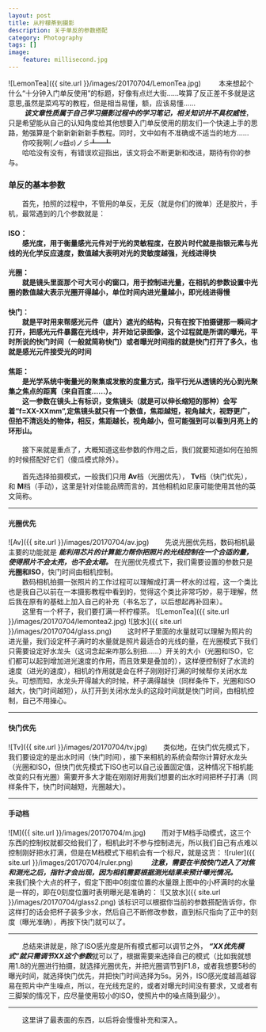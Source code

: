 ```yaml
---
layout: post
title: 从柠檬茶到摄影
description: 关于单反的参数搭配
category: Photography
tags: []
image: 
    feature: millisecond.jpg
---
```

![LemonTea]({{ site.url }}/images/20170704/LemonTea.jpg)
&emsp;&emsp;
本来想起个什么“十分钟入门单反使用”的标题，好像有点烂大街......唉算了反正差不多就是这意思,虽然是菜鸡写的教程，但是相当易懂，额，应该易懂......<br>
&emsp;&emsp; ***该文章性质属于自己学习摄影过程中的学习笔记，相关知识并不具权威性***，只是希望能从自己的认知角度给其他想要入门单反使用的朋友们一个快速上手的思路，勉强算是个新新新新新手教程。同时，文中如有不准确或不适当的地方......<br>
&emsp;&emsp;你咬我啊(ノಠ益ಠ)ノ彡┻━┻<br>
&emsp;&emsp;哈哈没有没有，有错误欢迎指出，该文将会不断更新和改进，期待有你的参与。

### 单反的基本参数
&emsp;&emsp;首先，拍照的过程中，不管用的单反，无反（就是你们的微单）还是胶片，手机，最常遇到的几个参数就是：

#### **ISO**：<br>&emsp;&emsp;**感光度**，用于衡量感光元件对于光的灵敏程度，在胶片时代就是指银元素与光线的光化学反应速度，数值越大表明对光的灵敏度越强，光线进得快
 
#### **光圈**：<br>&emsp;&emsp;就是镜头里面那个可大可小的窗口，用于控制进光量，在相机的参数设置中光圈的数值越大表示光圈开得越小，单位时间内进光量越小，即光线进得慢
 
#### **快门**：<br>&emsp;&emsp;就是平时用来帮感光元件（底片）遮光的结构，只有在按下拍摄键那一瞬间才打开，把感光元件暴露在光线中，并开始记录图像，这个过程就是所谓的曝光，平时所说的快门时间（一般就简称快门）或者曝光时间指的就是快门打开了多久，也就是感光元件接受光的时间
 
#### **焦距**：<br>&emsp;&emsp;是光学系统中衡量光的聚集或发散的度量方式，指平行光从透镜的光心到光聚集之焦点的距离（来自百度......）。<br>&emsp;&emsp;这一参数在镜头上有标识，变焦镜头（就是可以伸长缩短的那种）会写着“f=XX-XXmm”,定焦镜头就只有一个数值，焦距越短，视角越大，视野更广，但拍不清远处的物体，相反，焦距越长，视角越小，但可能强到可以看到月亮上的环形山。

&emsp;&emsp;接下来就是重点了，大概知道这些参数的作用之后，我们就要知道如何在拍照的时候搭配好它们（傻瓜模式除外）。

&emsp;&emsp;首先选择拍摄模式，一般我们只用 **Av**档（光圈优先）， **Tv**档（快门优先），和 **M**档（手动），这里是针对佳能品牌而言的，其他相机如尼康可能使用其他的英文简称。

  * * * 
#### **光圈优先**
![Av]({{ site.url }}/images/20170704/av.jpg)
&emsp;&emsp;先说光圈优先档，数码相机最主要的功能就是 ***能利用芯片的计算能力帮你把照片的光线控制在一个合适的量，使得照片不会太亮，也不会太暗。*** 在光圈优先模式下，我们需要设置的参数只是 **光圈和ISO**，快门时间由相机控制。<br>
&emsp;&emsp;数码相机拍摄一张照片的工作过程可以理解成打满一杯水的过程，这一个类比也是我自己以前在一本摄影教程中看到的，觉得这个类比非常巧妙，易于理解，然后我在原有的基础上加入自己的补充（书名忘了，以后想起再补回来）。<br>
&emsp;&emsp;这里有一个杯子，我们要打满一杯柠檬茶。
![LemonTea]({{ site.url }}/images/20170704/lemontea2.jpg)
![放水]({{ site.url }}/images/20170704/glass.png)
&emsp;&emsp;这时杯子里面的水量就可以理解为照片的进光量，我们设定杯子满时的水量就是照片最适合的光线的量，在光圈模式下我们只需要设定好水龙头（这词念起来咋那么别扭......）开关的大小（光圈和ISO，它们都可以起到增加进光速度的作用，而且效果是叠加的），这样便控制好了水流的速度（进光的速度），相机的作用就是会在杯子刚刚好打满的时候帮你关闭水龙头。可想而知，水龙头开得越大的时候，杯子满得越快（同样条件下，光圈和ISO越大，快门时间越短），从打开到关闭水龙头的这段时间就是快门时间，由相机控制，自己不用操心。

* * * 
#### **快门优先**
![Tv]({{ site.url }}/images/20170704/tv.jpg)
&emsp;&emsp;类似地，在快门优先模式下，我们要设定的是出水时间（快门时间），接下来相机的系统会帮你计算好水龙头（光圈和ISO，但快门优先模式下ISO也可以自己设置固定值，这种情况下相机能改变的只有光圈）需要开多大才能在刚刚好用我们想要的出水时间把杯子打满（同样条件下，快门时间越短，光圈越大）。

* * * 
#### **手动档**
![M]({{ site.url }}/images/20170704/m.jpg)
&emsp;&emsp;而对于M档手动模式，这三个东西的控制权就都交给我们了，相机此时不参与控制进光，所以我们自己有点难以控制刚好把水打满，但是在M档模式下相机会有一个标尺，就是这货：
![ruler]({{ site.url }}/images/20170704/ruler.png)
&emsp;&emsp; ***注意，需要在半按快门进入了对焦和测光之后，指针才会出现，因为相机需要根据测光结果来预计曝光情况。***
&emsp;&emsp;来我们换个大点的杯子，假定下图中0刻度位置的水量跟上图中的小杯满时的水量是一样的，即在0刻度位置时表明曝光是准确的：
![又放水]({{ site.url }}/images/20170704/glass2.png)
该标识可以根据你当前的参数搭配告诉你，你这样打的话会把杯子装多少水，然后自己不断修改参数，直到标尺指向了正中的刻度（曝光准确），再按下快门就可以了。
     
* * * 
&emsp;&emsp;总结来讲就是，除了ISO感光度是所有模式都可以调节之外， ***“XX优先模式”就只需调节XX这个参数***就可以了，根据需要来选择自己的模式（比如我就想用1.8的光圈进行拍摄，就选择光圈优先，并把光圈调节到F1.8，或者我想要5秒的曝光时间，就选择快门优先，并把快门时间选择为5s。另外，ISO感光度越高越容易在照片中产生噪点，所以，在光线充足的，或者对曝光时间没有要求，又或者有三脚架的情况下，应尽量使用较小的ISO，使照片中的噪点降到最少）。
     
* * * 
&emsp;&emsp;这里讲了最表面的东西，以后将会慢慢补充和深入。